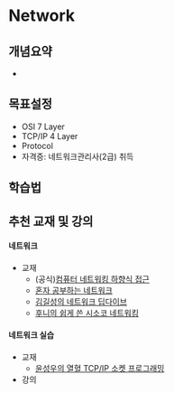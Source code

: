 # Network

## 개념요약
- 

## 목표설정
- OSI 7 Layer
- TCP/IP 4 Layer
- Protocol
- 자격증: 네트워크관리사(2급) 취득

## 학습법


## 추천 교재 및 강의
#### 네트워크
- 교재
  - (공식)[컴퓨터 네트워킹 하향식 접근](https://product.kyobobook.co.kr/detail/S000061694627)
  - [혼자 공부하는 네트워크](https://product.kyobobook.co.kr/detail/S000212911507)
  - [김길성의 네트워크 딥다이브](https://product.kyobobook.co.kr/detail/S000216406148)
  - [후니의 쉽게 쓴 시소코 네트워킹](https://product.kyobobook.co.kr/detail/S000000562247)

#### 네트워크 실습
- 교재
  - [윤성우의 열혈 TCP/IP 소켓 프로그래밍](https://product.kyobobook.co.kr/detail/S000001589146)
- 강의
